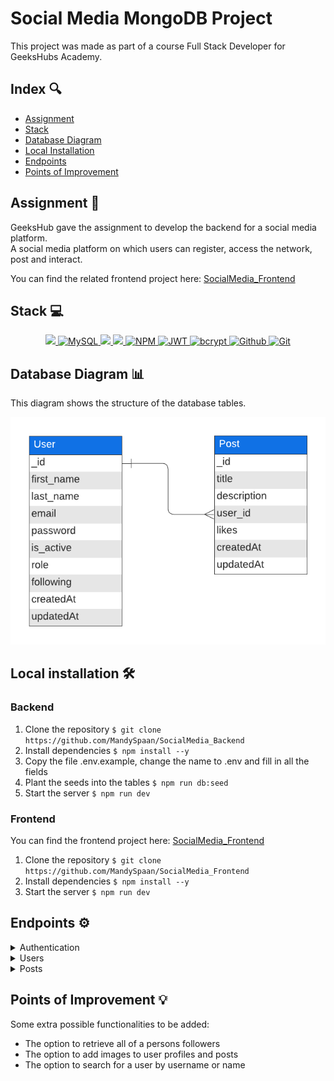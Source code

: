 # Social Media MongoDB Project

This project was made as part of a course Full Stack Developer for GeeksHubs Academy.

## Index 🔍

- [Assignment](#assignment-)
- [Stack](#stack)
- [Database Diagram](#database-diagram)
- [Local Installation](#local-installation-️)
- [Endpoints](#endpoints)
- [Points of Improvement](#points-of-improvement)

## Assignment 📝

GeeksHub gave the assignment to develop the backend for a social media platform. <br>
A social media platform on which users can register, access the network, post and interact.

You can find the related frontend project here: [SocialMedia_Frontend](https://github.com/MandySpaan/SocialMedia_Frontend)

## Stack 💻

<div align="center">
<a href="https://developer.mozilla.org/es/docs/Web/JavaScript">
    <img src= "https://img.shields.io/badge/javascipt-EFD81D?style=for-the-badge&logo=javascript&logoColor=black"/>
</a>
<a href="https://www.mongodb.com/">
    <img src="https://img.shields.io/badge/MongoDB-%234ea94b.svg?style=for-the-badge&logo=mongodb&logoColor=white" alt="MySQL" />
</a>
<a href="https://www.expressjs.com/">
    <img src= "https://img.shields.io/badge/express.js-%23404d59.svg?style=for-the-badge&logo=express&logoColor=%2361DAFB"/>
</a>
<a href="https://nodejs.org/es/">
    <img src= "https://img.shields.io/badge/node.js-026E00?style=for-the-badge&logo=node.js&logoColor=white"/>
</a>
<a href="">
    <img src="https://img.shields.io/badge/npm-CB3837?style=for-the-badge&logo=npm&logoColor=white" alt="NPM" />
</a>
<a href="">
    <img src="https://img.shields.io/badge/JWT-000000?style=for-the-badge&logo=jsonwebtokens&logoColor=white" alt="JWT" />
</a>
<a href="">
    <img src="https://img.shields.io/badge/bcrypt-3178C6?style=for-the-badge&" alt="bcrypt" />
</a>
<a href="">
    <img src="https://img.shields.io/badge/GitHub-100000?style=for-the-badge&logo=github&logoColor=white" alt="Github" />
</a>
<a href="">
    <img src="https://img.shields.io/badge/GIT-E44C30?style=for-the-badge&logo=git&logoColor=white" alt="Git" />
</a>
 </div>

## Database Diagram 📊

This diagram shows the structure of the database tables.

![Database Diagram](./img/diagram-social-media.png)

## Local installation 🛠️

### Backend

1. Clone the repository
   `$ git clone https://github.com/MandySpaan/SocialMedia_Backend`
2. Install dependencies
   `$ npm install --y`
3. Copy the file .env.example, change the name to .env and fill in all the fields
4. Plant the seeds into the tables
   `$ npm run db:seed`
5. Start the server
   `$ npm run dev`

### Frontend

You can find the frontend project here: [SocialMedia_Frontend](https://github.com/MandySpaan/SocialMedia_Frontend)

1. Clone the repository
   `$ git clone https://github.com/MandySpaan/SocialMedia_Frontend`
2. Install dependencies
   `$ npm install --y`
3. Start the server
   `$ npm run dev`

## Endpoints ⚙️

<details>
<summary>Authentication</summary>

| Method |        URI         |            Action             |             Auth              |                                               Body                                                |
| :----: | :----------------: | :---------------------------: | :---------------------------: | :-----------------------------------------------------------------------------------------------: |
|  POST  | /api/auth/register |      Register a new user      | <center>N/A (public)</center> | `{ "username": "yourUsername", "email": "youremail@email.com",`<br>`"password": "yourPassword" }` |
|  POST  |  /api/auth/login   | Login a user and return a JWT | <center>N/A (public)</center> |   `{ "identifier": "youremail@email.com" or "yourUsername",`<br>`"password": "yourPassword" }`    |

</details>

<details>
<summary>Users</summary>

| Method |              URI              |             Action             |             Auth              |                                                                              Body                                                                               |
| :----: | :---------------------------: | :----------------------------: | :---------------------------: | :-------------------------------------------------------------------------------------------------------------------------------------------------------------: |
|  GET   |          /api/users           |         View all users         |     Token (isSuperAdmin)      |                                                                      <center>N/A</center>                                                                       |
|  GET   |      /api/users/profile       |   View your own user profile   |         Token (user)          |                                                                      <center>N/A</center>                                                                       |
|  GET   | /api/users/following/profiles |    View following profiles     |         Token (user)          |                                                                      <center>N/A</center>                                                                       |
|  GET   |    /api/users/profile/:id     |  View user profile by user id  | <center>N/A (public)</center> |                                                                      <center>N/A</center>                                                                       |
|  PUT   |      /api/users/profile       |      Update user profile       |         Token (user)          | `{ "first_name": "newFirstName",`<br>`"last_name": "newLastName",`<br>` "username": "newUsername",`<br>` "email": "newEmail",`<br>`"password": "newPassword" }` |
|  PUT   |     /api/users/follow/:id     | Follow user profile by user id |         Token (user)          |                                                                      <center>N/A</center>                                                                       |

</details>

<details>
<summary>Posts</summary>

| Method |         URI          |             Action              |          Permissions          |                                  Body                                   |
| :----: | :------------------: | :-----------------------------: | :---------------------------: | :---------------------------------------------------------------------: |
|  POST  |      /api/posts      |           Create post           |         Token (user)          |    `{ "title": "postTitle",`<br>`"description": "postDescription" }`    |
| DELETE | /api/posts/admin/:id |     Delete post by post id      |     Token (isSuperAdmin)      |                          <center>N/A</center>                           |
| DELETE |    /api/posts/:id    | Delete your own post by post id |         Token (user)          |                          <center>N/A</center>                           |
|  PUT   | /api/posts/like/:id  |      Like post by post id       |         Token (user)          |                          <center>N/A</center>                           |
|  PUT   |    /api/posts/:id    | Update your own post by post id |         Token (user)          | `{ "title": "newPostTitle",`<br>`"description": "newPostDescription" }` |
|  GET   |    /api/posts/own    |       View your own posts       |         Token (user)          |                          <center>N/A</center>                           |
|  GET   |     /api/posts/      |         View all posts          | <center>N/A (public)</center> |                          <center>N/A</center>                           |
|  GET   | /api/posts/user/:id  |      View post by user id       | <center>N/A (public)</center> |                          <center>N/A</center>                           |
|  GET   | /api/posts/following |      View following posts       |         Token (user)          |                          <center>N/A</center>                           |
|  GET   |    /api/posts/:id    |      View post by post id       | <center>N/A (public)</center> |                          <center>N/A</center>                           |

</details>

## Points of Improvement 💡

Some extra possible functionalities to be added:

- The option to retrieve all of a persons followers
- The option to add images to user profiles and posts
- The option to search for a user by username or name
